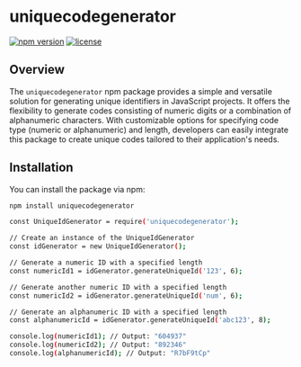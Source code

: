 # uniquecodegenerator

[![npm version](https://img.shields.io/npm/v/uniquecodegenerator.svg)](https://www.npmjs.com/package/uniquecodegenerator)
[![license](https://img.shields.io/npm/l/uniquecodegenerator.svg)](https://github.com/your-username/uniquecodegenerator/blob/main/LICENSE)

## Overview

The `uniquecodegenerator` npm package provides a simple and versatile solution for generating unique identifiers in JavaScript projects. It offers the flexibility to generate codes consisting of numeric digits or a combination of alphanumeric characters. With customizable options for specifying code type (numeric or alphanumeric) and length, developers can easily integrate this package to create unique codes tailored to their application's needs.

## Installation

You can install the package via npm:

```bash
npm install uniquecodegenerator 

const UniqueIdGenerator = require('uniquecodegenerator');

// Create an instance of the UniqueIdGenerator
const idGenerator = new UniqueIdGenerator();

// Generate a numeric ID with a specified length
const numericId1 = idGenerator.generateUniqueId('123', 6);

// Generate another numeric ID with a specified length
const numericId2 = idGenerator.generateUniqueId('num', 6);

// Generate an alphanumeric ID with a specified length
const alphanumericId = idGenerator.generateUniqueId('abc123', 8);

console.log(numericId1); // Output: "604937"
console.log(numericId2); // Output: "892346"
console.log(alphanumericId); // Output: "R7bF9tCp"
